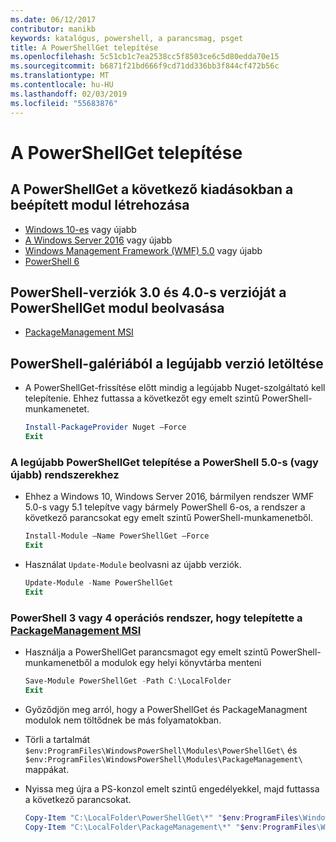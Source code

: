 ```yaml
---
ms.date: 06/12/2017
contributor: manikb
keywords: katalógus, powershell, a parancsmag, psget
title: A PowerShellGet telepítése
ms.openlocfilehash: 5c51cb1c7ea2538cc5f8503ce6c5d80edda70e15
ms.sourcegitcommit: b6871f21bd666f9cd71dd336bb3f844cf472b56c
ms.translationtype: MT
ms.contentlocale: hu-HU
ms.lasthandoff: 02/03/2019
ms.locfileid: "55683876"
---
```

# <a name="installing-powershellget"></a>A PowerShellGet telepítése

## <a name="powershellget-is-an-in-box-module-in-the-following-releases"></a>A PowerShellGet a következő kiadásokban a beépített modul létrehozása

- [Windows 10-es](https://www.microsoft.com/windows) vagy újabb
- [A Windows Server 2016](/windows-server/windows-server) vagy újabb
- [Windows Management Framework (WMF) 5.0](https://www.microsoft.com/download/details.aspx?id=50395) vagy újabb
- [PowerShell 6](https://github.com/PowerShell/PowerShell/releases)

## <a name="get-powershellget-module-for-powershell-versions-30-and-40"></a>PowerShell-verziók 3.0 és 4.0-s verzióját a PowerShellGet modul beolvasása

- [PackageManagement MSI](https://www.microsoft.com/download/details.aspx?id=51451)

## <a name="get-the-latest-version-from-powershell-gallery"></a>PowerShell-galériából a legújabb verzió letöltése

- A PowerShellGet-frissítése előtt mindig a legújabb Nuget-szolgáltató kell telepítenie. Ehhez futtassa a következőt egy emelt szintű PowerShell-munkamenetet.

  ```powershell
  Install-PackageProvider Nuget –Force
  Exit
  ```

### <a name="for-systems-with-powershell-50-or-newer-you-can-install-the-latest-powershellget"></a>A legújabb PowerShellGet telepítése a PowerShell 5.0-s (vagy újabb) rendszerekhez

- Ehhez a Windows 10, Windows Server 2016, bármilyen rendszer WMF 5.0-s vagy 5.1 telepítve vagy bármely PowerShell 6-os, a rendszer a következő parancsokat egy emelt szintű PowerShell-munkamenetből.

  ```powershell
  Install-Module –Name PowerShellGet –Force
  Exit
  ```

- Használat `Update-Module` beolvasni az újabb verziók.

  ```powershell
  Update-Module -Name PowerShellGet
  Exit
  ```

### <a name="for-systems-running-powershell-3-or-powershell-4-that-have-installed-the-packagemanagement-msihttpswwwmicrosoftcomdownloaddetailsaspxid51451"></a>PowerShell 3 vagy 4 operációs rendszer, hogy telepítette a [PackageManagement MSI](https://www.microsoft.com/download/details.aspx?id=51451)

- Használja a PowerShellGet parancsmagot egy emelt szintű PowerShell-munkamenetből a modulok egy helyi könyvtárba menteni

  ```powershell
  Save-Module PowerShellGet -Path C:\LocalFolder
  Exit
  ```

- Győződjön meg arról, hogy a PowerShellGet és PackageManagment modulok nem töltődnek be más folyamatokban.
- Törli a tartalmát `$env:ProgramFiles\WindowsPowerShell\Modules\PowerShellGet\` és `$env:ProgramFiles\WindowsPowerShell\Modules\PackageManagement\` mappákat.
- Nyissa meg újra a PS-konzol emelt szintű engedélyekkel, majd futtassa a következő parancsokat.

  ```powershell
  Copy-Item "C:\LocalFolder\PowerShellGet\*" "$env:ProgramFiles\WindowsPowerShell\Modules\PowerShellGet\" -Recurse -Force
  Copy-Item "C:\LocalFolder\PackageManagement\*" "$env:ProgramFiles\WindowsPowerShell\Modules\PackageManagement\" -Recurse -Force
  ```
